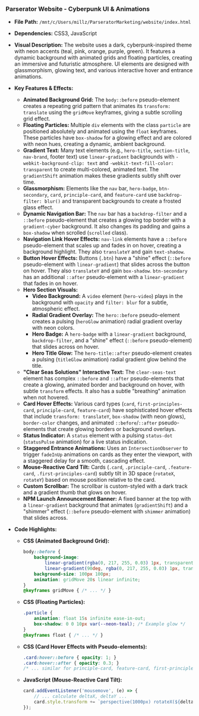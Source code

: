 
### Parserator Website - Cyberpunk UI & Animations

*   **File Path:** `/mnt/c/Users/millz/ParseratorMarketing/website/index.html`
*   **Dependencies:** CSS3, JavaScript
*   **Visual Description:** The website uses a dark, cyberpunk-inspired theme with neon accents (teal, pink, orange, purple, green). It features a dynamic background with animated grids and floating particles, creating an immersive and futuristic atmosphere. UI elements are designed with glassmorphism, glowing text, and various interactive hover and entrance animations.
*   **Key Features & Effects:**

    *   **Animated Background Grid:** The `body::before` pseudo-element creates a repeating grid pattern that animates its `transform: translate` using the `gridMove` keyframes, giving a subtle scrolling grid effect.
    *   **Floating Particles:** Multiple `div` elements with the class `particle` are positioned absolutely and animated using the `float` keyframes. These particles have `box-shadow` for a glowing effect and are colored with neon hues, creating a dynamic, ambient background.
    *   **Gradient Text:** Many text elements (e.g., `hero-title`, `section-title`, `nav-brand`, footer text) use `linear-gradient` backgrounds with `-webkit-background-clip: text` and `-webkit-text-fill-color: transparent` to create multi-colored, animated text. The `gradientShift` animation makes these gradients subtly shift over time.
    *   **Glassmorphism:** Elements like the `nav` bar, `hero-badge`, `btn-secondary`, `card`, `principle-card`, and `feature-card` use `backdrop-filter: blur()` and transparent backgrounds to create a frosted glass effect.
    *   **Dynamic Navigation Bar:** The `nav` bar has a `backdrop-filter` and a `::before` pseudo-element that creates a glowing top border with a `gradient-cyber` background. It also changes its padding and gains a `box-shadow` when scrolled (`scrolled` class).
    *   **Navigation Link Hover Effects:** `nav-link` elements have a `::before` pseudo-element that scales up and fades in on hover, creating a background highlight. They also `translateY` and gain `text-shadow`.
    *   **Button Hover Effects:** Buttons (`.btn`) have a "shine" effect (`::before` pseudo-element with `linear-gradient`) that slides across the button on hover. They also `translateY` and gain `box-shadow`. `btn-secondary` has an additional `::after` pseudo-element with a `linear-gradient` that fades in on hover.
    *   **Hero Section Visuals:**
        *   **Video Background:** A `video` element (`hero-video`) plays in the background with `opacity` and `filter: blur` for a subtle, atmospheric effect.
        *   **Radial Gradient Overlay:** The `hero::before` pseudo-element creates a pulsing (`heroGlow` animation) radial gradient overlay with neon colors.
        *   **Hero Badge:** A `hero-badge` with a `linear-gradient` background, `backdrop-filter`, and a "shine" effect (`::before` pseudo-element) that slides across on hover.
        *   **Hero Title Glow:** The `hero-title::after` pseudo-element creates a pulsing (`titleGlow` animation) radial gradient glow behind the title.
    *   **"Clear Seas Solutions" Interactive Text:** The `clear-seas-text` element has complex `::before` and `::after` pseudo-elements that create a glowing, animated border and background on hover, with subtle `transform` effects. It also has a subtle "breathing" animation when not hovered.
    *   **Card Hover Effects:** Various card types (`card`, `first-principles-card`, `principle-card`, `feature-card`) have sophisticated hover effects that include `transform: translateY`, `box-shadow` (with neon glows), `border-color` changes, and animated `::before`/`::after` pseudo-elements that create glowing borders or background overlays.
    *   **Status Indicator:** A `status` element with a pulsing `status-dot` (`statusPulse` animation) for a live status indication.
    *   **Staggered Entrance Animations:** Uses an `IntersectionObserver` to trigger `fadeInUp` animations on cards as they enter the viewport, with a staggered delay for a smooth, cascading effect.
    *   **Mouse-Reactive Card Tilt:** Cards (`.card`, `.principle-card`, `.feature-card`, `.first-principles-card`) subtly tilt in 3D space (`rotateX`, `rotateY`) based on mouse position relative to the card.
    *   **Custom Scrollbar:** The scrollbar is custom-styled with a dark track and a gradient thumb that glows on hover.
    *   **NPM Launch Announcement Banner:** A fixed banner at the top with a `linear-gradient` background that animates (`gradientShift`) and a "shimmer" effect (`::before` pseudo-element with `shimmer` animation) that slides across.
*   **Code Highlights:**

    *   **CSS (Animated Background Grid):**
        ```css
        body::before {
            background-image:
                linear-gradient(rgba(0, 217, 255, 0.03) 1px, transparent 1px),
                linear-gradient(90deg, rgba(0, 217, 255, 0.03) 1px, transparent 1px);
            background-size: 100px 100px;
            animation: gridMove 20s linear infinite;
        }
        @keyframes gridMove { /* ... */ }
        ```

    *   **CSS (Floating Particles):**
        ```css
        .particle {
            animation: float 15s infinite ease-in-out;
            box-shadow: 0 0 10px var(--neon-teal); /* Example glow */
        }
        @keyframes float { /* ... */ }
        ```

    *   **CSS (Card Hover Effects with Pseudo-elements):**
        ```css
        .card:hover::before { opacity: 1; }
        .card:hover::after { opacity: 0.3; }
        /* ... similar for principle-card, feature-card, first-principles-card ... */
        ```

    *   **JavaScript (Mouse-Reactive Card Tilt):**
        ```javascript
        card.addEventListener('mousemove', (e) => {
            // ... calculate deltaX, deltaY ...
            card.style.transform += `perspective(1000px) rotateX(${deltaY * 3}deg) rotateY(${deltaX * 3}deg)`;
        });
        ```
